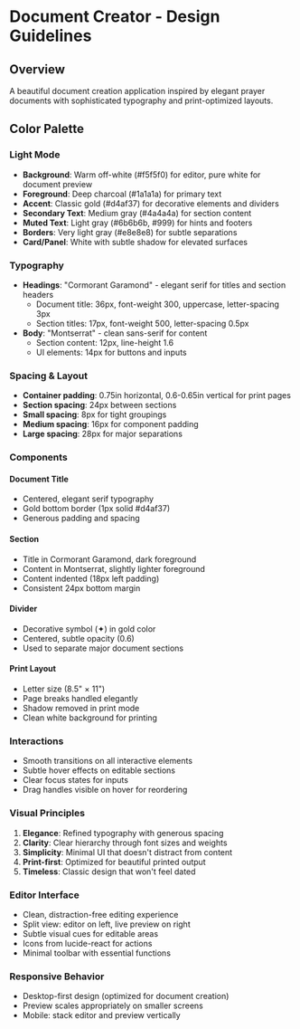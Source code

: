 # Document Creator - Design Guidelines

## Overview
A beautiful document creation application inspired by elegant prayer documents with sophisticated typography and print-optimized layouts.

## Color Palette

### Light Mode
- **Background**: Warm off-white (#f5f5f0) for editor, pure white for document preview
- **Foreground**: Deep charcoal (#1a1a1a) for primary text
- **Accent**: Classic gold (#d4af37) for decorative elements and dividers
- **Secondary Text**: Medium gray (#4a4a4a) for section content
- **Muted Text**: Light gray (#6b6b6b, #999) for hints and footers
- **Borders**: Very light gray (#e8e8e8) for subtle separations
- **Card/Panel**: White with subtle shadow for elevated surfaces

### Typography
- **Headings**: "Cormorant Garamond" - elegant serif for titles and section headers
  - Document title: 36px, font-weight 300, uppercase, letter-spacing 3px
  - Section titles: 17px, font-weight 500, letter-spacing 0.5px
- **Body**: "Montserrat" - clean sans-serif for content
  - Section content: 12px, line-height 1.6
  - UI elements: 14px for buttons and inputs

### Spacing & Layout
- **Container padding**: 0.75in horizontal, 0.6-0.65in vertical for print pages
- **Section spacing**: 24px between sections
- **Small spacing**: 8px for tight groupings
- **Medium spacing**: 16px for component padding
- **Large spacing**: 28px for major separations

### Components

#### Document Title
- Centered, elegant serif typography
- Gold bottom border (1px solid #d4af37)
- Generous padding and spacing

#### Section
- Title in Cormorant Garamond, dark foreground
- Content in Montserrat, slightly lighter foreground
- Content indented (18px left padding)
- Consistent 24px bottom margin

#### Divider
- Decorative symbol (✦) in gold color
- Centered, subtle opacity (0.6)
- Used to separate major document sections

#### Print Layout
- Letter size (8.5" × 11")
- Page breaks handled elegantly
- Shadow removed in print mode
- Clean white background for printing

### Interactions
- Smooth transitions on all interactive elements
- Subtle hover effects on editable sections
- Clear focus states for inputs
- Drag handles visible on hover for reordering

### Visual Principles
1. **Elegance**: Refined typography with generous spacing
2. **Clarity**: Clear hierarchy through font sizes and weights
3. **Simplicity**: Minimal UI that doesn't distract from content
4. **Print-first**: Optimized for beautiful printed output
5. **Timeless**: Classic design that won't feel dated

### Editor Interface
- Clean, distraction-free editing experience
- Split view: editor on left, live preview on right
- Subtle visual cues for editable areas
- Icons from lucide-react for actions
- Minimal toolbar with essential functions

### Responsive Behavior
- Desktop-first design (optimized for document creation)
- Preview scales appropriately on smaller screens
- Mobile: stack editor and preview vertically
